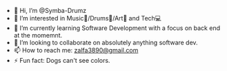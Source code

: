 - 👋 Hi, I’m @Symba-Drumz
- 👀 I’m interested in Music🎵/Drums🥁/Art🎨 and Tech💻
- 🌱 I’m currently learning Software Development with a focus on back end at the momemnt.
- 💞️ I’m looking to collaborate on absolutely anything software dev.
- 📫 How to reach me: zalfa3890@gmail.com
- ⚡ Fun fact: Dogs can't see colors.

<!---
Symba-Drumz/Symba-Drumz is a ✨ special ✨ repository because its `README.md` (this file) appears on your GitHub profile.
You can click the Preview link to take a look at your changes.
--->
